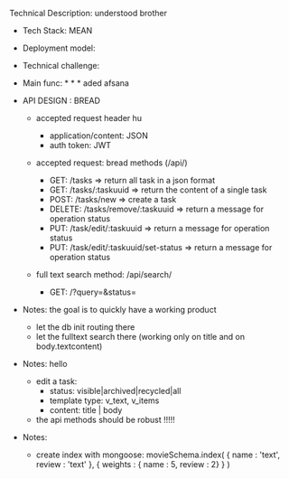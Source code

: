 Technical Description: understood brother

-   Tech Stack: MEAN
-   Deployment model:
-   Technical challenge:
-   Main func: \* \* \*
    aded afsana
-   API DESIGN : BREAD

    -   accepted request header hu

        -   application/content: JSON
        -   auth token: JWT

    -   accepted request: bread methods (/api/)

        -   GET: /tasks => return all task in a json format
        -   GET: /tasks/:taskuuid => return the content of a single task
        -   POST: /tasks/new => create a task
        -   DELETE: /tasks/remove/:taskuuid => return a message for operation status
        -   PUT: /task/edit/:taskuuid => return a message for operation status
        -   PUT: /task/edit/:taskuuid/set-status => return a message for operation status

    -   full text search method: /api/search/
        -   GET: /?query=&status=

-   Notes: the goal is to quickly have a working product

    -   let the db init routing there
    -   let the fulltext search there (working only on title and on body.textcontent)

-   Notes: hello

    -   edit a task:
        -   status: visible|archived|recycled|all
        -   template type: v_text, v_items
        -   content: title | body
    -   the api methods should be robust !!!!!

-   Notes:
    -   create index with mongoose: movieSchema.index(
        { name : 'text', review : 'text' },
        { weights : { name : 5, review : 2} }
        )
